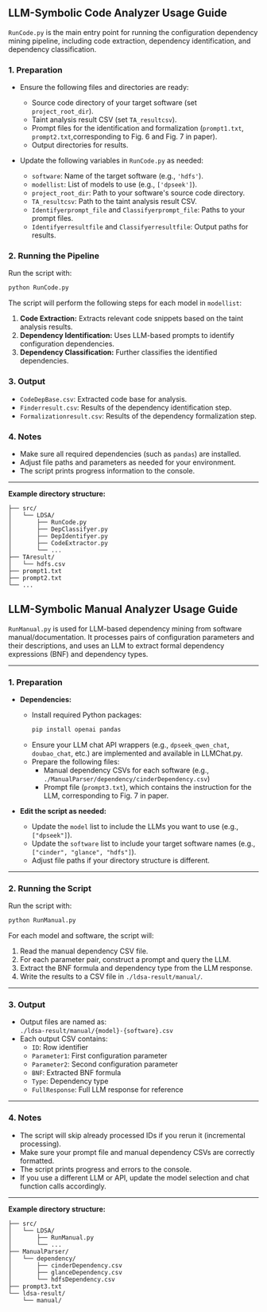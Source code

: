 ## LLM-Symbolic Code Analyzer Usage Guide

`RunCode.py` is the main entry point for running the configuration dependency mining pipeline, including code extraction, dependency identification, and dependency classification.

### 1. Preparation

- Ensure the following files and directories are ready:
  - Source code directory of your target software (set `project_root_dir`).
  - Taint analysis result CSV (set `TA_resultcsv`).
  - Prompt files for the identification and formalization (`prompt1.txt`, `prompt2.txt`,corresponding to Fig. 6 and Fig. 7 in paper).
  - Output directories for results.

- Update the following variables in `RunCode.py` as needed:
  - `software`: Name of the target software (e.g., `'hdfs'`).
  - `modellist`: List of models to use (e.g., `['dpseek']`).
  - `project_root_dir`: Path to your software's source code directory.
  - `TA_resultcsv`: Path to the taint analysis result CSV.
  - `Identifyerprompt_file` and `Classifyerprompt_file`: Paths to your prompt files.
  - `Identifyerresultfile` and `Classifyerresultfile`: Output paths for results.

### 2. Running the Pipeline

Run the script with:

```bash
python RunCode.py
```

The script will perform the following steps for each model in `modellist`:
1. **Code Extraction:** Extracts relevant code snippets based on the taint analysis results.
2. **Dependency Identification:** Uses LLM-based prompts to identify configuration dependencies.
3. **Dependency Classification:** Further classifies the identified dependencies.

### 3. Output

- `CodeDepBase.csv`: Extracted code base for analysis.
- `Finderresult.csv`: Results of the dependency identification step.
- `Formalizationresult.csv`: Results of the dependency formalization step.

### 4. Notes

- Make sure all required dependencies (such as `pandas`) are installed.
- Adjust file paths and parameters as needed for your environment.
- The script prints progress information to the console.

---
**Example directory structure:**
```
├── src/
│   └── LDSA/
│       ├── RunCode.py
│       ├── DepClassifyer.py
│       ├── DepIdentifyer.py
│       ├── CodeExtractor.py
│       └── ...
├── TAresult/
│   └── hdfs.csv
├── prompt1.txt
├── prompt2.txt
└── ...
```

## LLM-Symbolic Manual Analyzer Usage Guide

`RunManual.py` is used for LLM-based dependency mining from software manual/documentation. It processes pairs of configuration parameters and their descriptions, and uses an LLM to extract formal dependency expressions (BNF) and dependency types.

---

### 1. Preparation

- **Dependencies:**  
  - Install required Python packages:
    ```bash
    pip install openai pandas
    ```
  - Ensure your LLM chat API wrappers (e.g., `dpseek_qwen_chat`, `doubao_chat`, etc.) are implemented and available in LLMChat.py.
  - Prepare the following files:
    - Manual dependency CSVs for each software (e.g., `./ManualParser/dependency/cinderDependency.csv`)
    - Prompt file (`prompt3.txt`), which contains the instruction for the LLM, corresponding to Fig. 7 in paper.

- **Edit the script as needed:**
  - Update the `model` list to include the LLMs you want to use (e.g., `["dpseek"]`).
  - Update the `software` list to include your target software names (e.g., `["cinder", "glance", "hdfs"]`).
  - Adjust file paths if your directory structure is different.

---

### 2. Running the Script

Run the script with:

```bash
python RunManual.py
```

For each model and software, the script will:
1. Read the manual dependency CSV file.
2. For each parameter pair, construct a prompt and query the LLM.
3. Extract the BNF formula and dependency type from the LLM response.
4. Write the results to a CSV file in `./ldsa-result/manual/`.

---

### 3. Output

- Output files are named as:  
  `./ldsa-result/manual/{model}-{software}.csv`
- Each output CSV contains:
  - `ID`: Row identifier
  - `Parameter1`: First configuration parameter
  - `Parameter2`: Second configuration parameter
  - `BNF`: Extracted BNF formula
  - `Type`: Dependency type
  - `FullResponse`: Full LLM response for reference

---

### 4. Notes

- The script will skip already processed IDs if you rerun it (incremental processing).
- Make sure your prompt file and manual dependency CSVs are correctly formatted.
- The script prints progress and errors to the console.
- If you use a different LLM or API, update the model selection and chat function calls accordingly.

---

**Example directory structure:**
```
├── src/
│   └── LDSA/
│       ├── RunManual.py
│       └── ...
├── ManualParser/
│   └── dependency/
│       ├── cinderDependency.csv
│       ├── glanceDependency.csv
│       └── hdfsDependency.csv
├── prompt3.txt
└── ldsa-result/
    └── manual/
```
```
